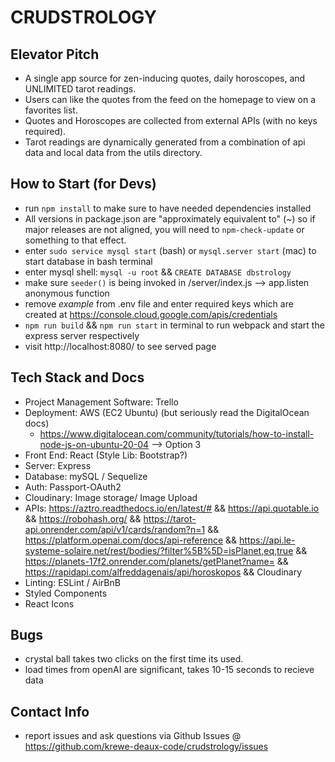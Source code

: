 # CRUDSTROLOGY

## Elevator Pitch
- A single app source for zen-inducing quotes, daily horoscopes, and UNLIMITED tarot readings.
- Users can like the quotes from the feed on the homepage to view on a favorites list. 
- Quotes and Horoscopes are collected from external APIs (with no keys required).
- Tarot readings are dynamically generated from a combination of api data and local data from the utils directory.


## How to Start (for Devs)

- run `npm install` to make sure to have needed dependencies installed
- All versions in package.json are "approximately equivalent to" (~) so if major releases are not aligned, you will need to `npm-check-update` or something to that effect.
- enter `sudo service mysql start` (bash) or `mysql.server start` (mac) to start database in bash terminal
- enter mysql shell: `mysql -u root` && `CREATE DATABASE dbstrology`
- make sure `seeder()` is being invoked in /server/index.js --> app.listen anonymous function
- remove _example_ from .env file and enter required keys which are created at https://console.cloud.google.com/apis/credentials 
- `npm run build` && `npm run start` in terminal to run webpack and start the express server respectively
- visit http://localhost:8080/ to see served page

## Tech Stack and Docs

- Project Management Software: Trello
- Deployment: AWS (EC2 Ubuntu) (but seriously read the DigitalOcean docs)
  - https://www.digitalocean.com/community/tutorials/how-to-install-node-js-on-ubuntu-20-04 --> Option 3
- Front End: React (Style Lib: Bootstrap?)
- Server: Express
- Database: mySQL / Sequelize
- Auth: Passport-OAuth2
- Cloudinary: Image storage/ Image Upload
- APIs: https://aztro.readthedocs.io/en/latest/# && https://api.quotable.io
 && https://robohash.org/ && https://tarot-api.onrender.com/api/v1/cards/random?n=1 && https://platform.openai.com/docs/api-reference && https://api.le-systeme-solaire.net/rest/bodies/?filter%5B%5D=isPlanet,eq,true && https://planets-17f2.onrender.com/planets/getPlanet?name= && https://rapidapi.com/alfreddagenais/api/horoskopos && Cloudinary
- Linting: ESLint / AirBnB
- Styled Components
- React Icons

## Bugs
- crystal ball takes two clicks on the first time its used.
- load times from openAI are significant, takes 10-15 seconds to recieve data

## Contact Info

 - report issues and ask questions via Github Issues @ https://github.com/krewe-deaux-code/crudstrology/issues
